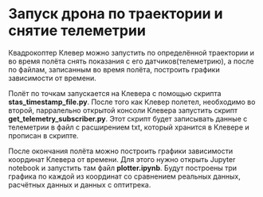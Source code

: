 # Запуск дрона по траектории и снятие телеметрии

Квадрокоптер Клевер можно запустить по определённой траектории и во время полёта снять показания с его датчиков(телеметрию), а после по файлам, записанным во время полёта, построить графики зависимости от времени.

Полёт по точкам запускается на Клевера с помощью скрипта **stas_timestamp_file.py**. После того как Клевер полетел, необходимо во второй, парралельно открытой консоли Клевера запустить скрипт **get_telemetry_subscriber.py**. Этот скрипт будет записывать данные с телеметрии в файл с расширением txt, который хранится в Клевере и прописан в скрипте.

После окончания полёта можно построить графики зависимости координат Клевера от времени. Для этого нужно открыть Jupyter notebook и запустить там файл **plotter.ipynb**. Будут построены три графика по каждой из координат со сравнением реальных данных, расчётных данных и данных с оптитрека.
